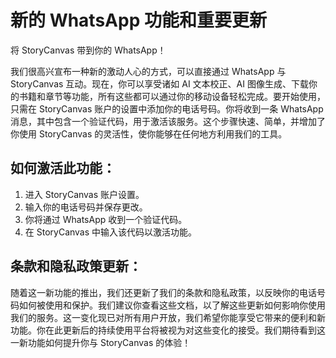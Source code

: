 # 新的 WhatsApp 功能和重要更新

将 StoryCanvas 带到你的 WhatsApp！

我们很高兴宣布一种新的激动人心的方式，可以直接通过 WhatsApp 与 StoryCanvas 互动。现在，你可以享受诸如 AI 文本校正、AI 图像生成、下载你的书籍和章节等功能，所有这些都可以通过你的移动设备轻松完成。要开始使用，只需在 StoryCanvas 账户的设置中添加你的电话号码。你将收到一条 WhatsApp 消息，其中包含一个验证代码，用于激活该服务。这个步骤快速、简单，并增加了你使用 StoryCanvas 的灵活性，使你能够在任何地方利用我们的工具。

## 如何激活此功能：

1. 进入 StoryCanvas 账户设置。
2. 输入你的电话号码并保存更改。
3. 你将通过 WhatsApp 收到一个验证代码。
4. 在 StoryCanvas 中输入该代码以激活功能。

## 条款和隐私政策更新：

随着这一新功能的推出，我们还更新了我们的条款和隐私政策，以反映你的电话号码如何被使用和保护。我们建议你查看这些文档，以了解这些更新如何影响你使用我们的服务。这一变化现已对所有用户开放，我们希望你能享受它带来的便利和新功能。你在此更新后的持续使用平台将被视为对这些变化的接受。我们期待看到这一新功能如何提升你与 StoryCanvas 的体验！